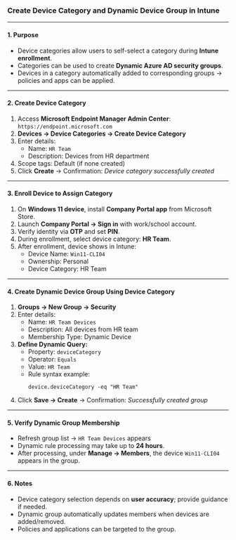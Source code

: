 ### Create Device Category and Dynamic Device Group in Intune

---

#### **1. Purpose**
- Device categories allow users to self-select a category during **Intune enrollment**.  
- Categories can be used to create **Dynamic Azure AD security groups**.  
- Devices in a category automatically added to corresponding groups → policies and apps can be applied.  

---

#### **2. Create Device Category**
1. Access **Microsoft Endpoint Manager Admin Center**: `https://endpoint.microsoft.com`  
2. **Devices → Device Categories → Create Device Category**  
3. Enter details:  
   - Name: `HR Team`  
   - Description: Devices from HR department  
4. Scope tags: Default (if none created)  
5. Click **Create** → Confirmation: *Device category successfully created*

---

#### **3. Enroll Device to Assign Category**
1. On **Windows 11 device**, install **Company Portal app** from Microsoft Store.  
2. Launch **Company Portal → Sign in** with work/school account.  
3. Verify identity via **OTP** and set **PIN**.  
4. During enrollment, select device category: **HR Team**.  
5. After enrollment, device shows in Intune:  
   - Device Name: `Win11-CLI04`  
   - Ownership: Personal  
   - Device Category: HR Team  

---

#### **4. Create Dynamic Device Group Using Device Category**
1. **Groups → New Group → Security**  
2. Enter details:  
   - Name: `HR Team Devices`  
   - Description: All devices from HR team  
   - Membership Type: Dynamic Device  
3. **Define Dynamic Query:**  
   - Property: `deviceCategory`  
   - Operator: `Equals`  
   - Value: `HR Team`  
   - Rule syntax example:  
     ```
     device.deviceCategory -eq "HR Team"
     ```
4. Click **Save → Create** → Confirmation: *Successfully created group*  

---

#### **5. Verify Dynamic Group Membership**
- Refresh group list → `HR Team Devices` appears  
- Dynamic rule processing may take up to **24 hours**.  
- After processing, under **Manage → Members**, the device `Win11-CLI04` appears in the group.  

---

#### **6. Notes**
- Device category selection depends on **user accuracy**; provide guidance if needed.  
- Dynamic group automatically updates members when devices are added/removed.  
- Policies and applications can be targeted to the group.